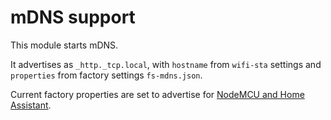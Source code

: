 # mDNS support

This module starts mDNS.

It advertises as `_http._tcp.local`, with `hostname` from `wifi-sta` settings and `properties` from factory settings `fs-mdns.json`.

Current factory properties are set to advertise for [NodeMCU and Home Assistant](https://github.com/fikin/homeassistant-nodemcu).
